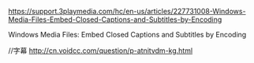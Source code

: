 https://support.3playmedia.com/hc/en-us/articles/227731008-Windows-Media-Files-Embed-Closed-Captions-and-Subtitles-by-Encoding

Windows Media Files: Embed Closed Captions and Subtitles by Encoding

//字幕
http://cn.voidcc.com/question/p-atnitvdm-kg.html
